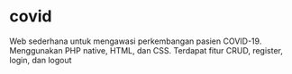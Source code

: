 # covid

Web sederhana untuk mengawasi perkembangan pasien COVID-19.
Menggunakan PHP native, HTML, dan CSS.
Terdapat fitur CRUD, register, login, dan logout
